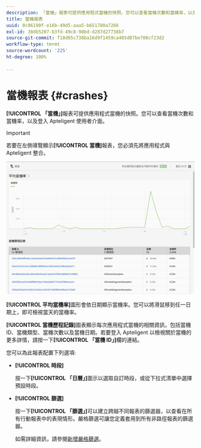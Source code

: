 ```yaml
---
description: 「當機」報表可提供應用程式當機的快照。您可以查看當機次數和當機率，以及登入 Apteligent 使用者介面。
title: 當機報表
uuid: 0c96190f-e16b-49d5-aaa5-b651780a7266
exl-id: 38db5207-b3fd-49c8-98bd-d287d27738b7
source-git-commit: f18d65c738ba16d9f1459ca485d87be708cf23d2
workflow-type: tm+mt
source-wordcount: '225'
ht-degree: 100%

---
```


# 當機報表 {#crashes}

**[!UICONTROL 「當機」]**&#x200B;報表可提供應用程式當機的快照。您可以查看當機次數和當機率，以及登入 Apteligent 使用者介面。

>[!IMPORTANT]
>
>若要在左側導覽顯示&#x200B;**[!UICONTROL 當機]**&#x200B;報表，您必須先將應用程式與 Apteligent 整合。

![當機](assets/crashes.png)

**[!UICONTROL 平均當機率]**&#x200B;圖形會依日期顯示當機率。您可以將滑鼠移到任一日期上，即可檢視當天的當機率。

**[!UICONTROL 當機歷程記錄]**&#x200B;圖表顯示每次應用程式當機的相關資訊，包括當機 ID、當機類型、當機次數以及當機日期。若要登入 Apteligent 以檢視關於當機的更多詳情，請按一下&#x200B;**[!UICONTROL 「當機 ID」]**&#x200B;欄的連結。

您可以為此報表配置下列選項:

* **[!UICONTROL 時段]**

   按一下&#x200B;**[!UICONTROL 「日曆」]**&#x200B;圖示以選取自訂時段，或從下拉式清單中選擇預設時段。

* **[!UICONTROL 篩選]**

   按一下&#x200B;**[!UICONTROL 「篩選」]**&#x200B;可以建立跨越不同報表的篩選器，以查看在所有行動報表中的表現情形。嚴格篩選可讓您定義套用到所有非路徑報表的篩選器。

   如需詳細資訊，請參閱[新增嚴格篩選](/help/using/usage/reports-customize/t-sticky-filter.md)。
